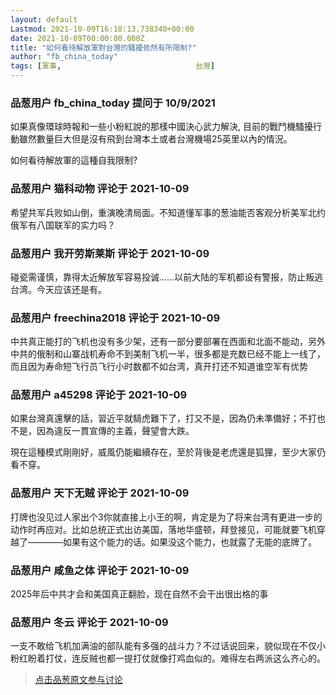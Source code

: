 ```yaml
---
layout: default
Lastmod: 2021-10-09T16:18:13.738340+00:00
date: 2021-10-09T00:00:00.000Z
title: "如何看待解放軍對台灣的騷擾依然有所限制?"
author: "fb_china_today"
tags: [軍事,								台灣]
---
```



### 品葱用户 **fb_china_today** 提问于 10/9/2021
    
如果真像環球時報和一些小粉紅說的那樣中國決心武力解決, 目前的戰鬥機騷擾行動雖然數量巨大但是沒有飛到台灣本土或者台灣機場25英里以內的情況。  
  
如何看待解放軍的這種自我限制?
    
                

### 品葱用户 **猫科动物** 评论于 2021-10-09
        
希望共军兵败如山倒，重演晚清局面。不知道懂军事的葱油能否客观分析美军北约俄军有八国联军的实力吗？
        
                

### 品葱用户 **我开劳斯莱斯** 评论于 2021-10-09
        
碰瓷需谨慎，靠得太近解放军容易投诚……以前大陆的军机都设有警报，防止叛逃台湾。今天应该还是有。
        
                

### 品葱用户 **freechina2018** 评论于 2021-10-09
        
中共真正能打的飞机也没有多少架，还有一部分要部署在西面和北面不能动，另外中共的俄制和山寨战机寿命不到美制飞机一半，很多都是充数已经不能上一线了，而且因为寿命短飞行员飞行小时数都不如台湾，真开打还不知道谁空军有优势
        
                

### 品葱用户 **a45298** 评论于 2021-10-09
        
如果台灣真還擊的話，習近平就騎虎難下了，打又不是，因為仍未準備好；不打也不是，因為違反一貫宣傳的主義，聲望會大跌。  
  
現在這種模式剛剛好，威風仍能繼續存在，至於背後是老虎還是狐狸，至少大家仍看不穿。
        
                

### 品葱用户 **天下无贼** 评论于 2021-10-09
        
打牌也没见过人家出个3你就直接上小王的啊，肯定是为了将来台湾有更进一步的动作时再应对。比如总统正式出访美国，落地华盛顿，拜登接见，可能就要飞机穿越了————如果有这个能力的话。如果没这个能力，也就露了无能的底牌了。
        
                

### 品葱用户 **咸鱼之体** 评论于 2021-10-09
        
2025年后中共才会和美国真正翻脸，现在自然不会干出很出格的事
        
                

### 品葱用户 **冬云** 评论于 2021-10-09
        
一支不敢给飞机加满油的部队能有多强的战斗力？不过话说回来，貌似现在不仅小粉红盼着打仗，连反贼也都一提打仗就像打鸡血似的。难得左右两派这么齐心的。
        
                





> [点击品葱原文参与讨论](https://pincong.rocks/question/42338)

